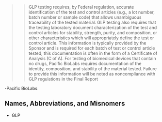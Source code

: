 >> GLP testing requires, by Federal regulation, accurate identification of the test and control articles (e.g., a lot number, batch number or sample code) that allows unambiguous traceability of the tested material. GLP testing also requires that the testing laboratory document characterization of the test and control articles for stability, strength, purity, and composition, or other characteristics which will appropriately define the test or control article. This information is typically provided by the Sponsor and is required for each batch of test or control article tested; this documentation is often in the form of a Certificate of Analysis (C of A). For testing of biomedical devices that contain no drugs, Pacific BioLabs requires documentation of the identity, composition, and stability of the material tested. Failure to provide this information will be noted as noncompliance with GLP regulations in the Final Report

-Pacific BioLabs

## Names, Abbreviations, and Misnomers
* GLP